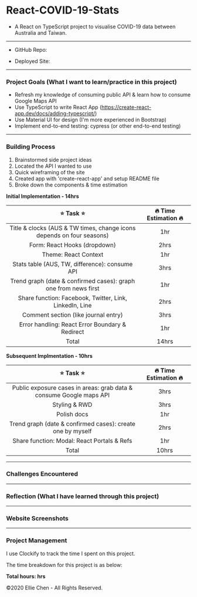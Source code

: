 # React-COVID-19-Stats

- A React on TypeScript project to visualise COVID-19 data between Australia and Taiwan.

---

- GitHub Repo:

- Deployed Site:

<!-- screenshot of site -->

---

### Project Goals (What I want to learn/practice in this project)

- Refresh my knowledge of consuming public API & learn how to consume Google Maps API
- Use TypeScript to write React App (https://create-react-app.dev/docs/adding-typescript/)
- Use Material UI for design (I'm more experienced in Bootstrap)
- Implement end-to-end testing: cypress (or other end-to-end testing)

---

### Building Process

1. Brainstormed side project ideas
2. Located the API I wanted to use
3. Quick wireframing of the site
4. Created app with 'create-react-app' and setup README file
5. Broke down the components & time estimation

**Initial Implementation - 14hrs**

|                          :star: Task :star:                           | :fire: Time Estimation :fire: |
| :-------------------------------------------------------------------: | :---------------------------: |
| Title & clocks (AUS & TW times, change icons depends on four seasons) |              1hr              |
|                     Form: React Hooks (dropdown)                      |             2hrs              |
|                         Theme: React Context                          |              1hr              |
|            Stats table (AUS, TW, difference): consume API             |             3hrs              |
|    Trend graph (date & confirmed cases): graph one from news first    |              1hr              |
|        Share function: Facebook, Twitter, Link, LinkedIn, Line        |             2hrs              |
|                 Comment section (like journal entry)                  |             3hrs              |
|            Error handling: React Error Boundary & Redirect            |              1hr              |
|                                 Total                                 |             14hrs             |

**Subsequent Implmentation - 10hrs**

|                         :star: Task :star:                          | :fire: Time Estimation :fire: |
| :-----------------------------------------------------------------: | :---------------------------: |
| Public exposure cases in areas: grab data & consume Google maps API |             3hrs              |
|                            Styling & RWD                            |             3hrs              |
|                             Polish docs                             |              1hr              |
|     Trend graph (date & confirmed cases): create one by myself      |             2hrs              |
|             Share function: Modal: React Portals & Refs             |              1hr              |
|                                Total                                |             10hrs             |

---

### Challenges Encountered

---

### Reflection (What I have learned through this project)

---

### Website Screenshots

---

### Project Management

I use Clockify to track the time I spent on this project.

<!-- ![time-tracker](./docs/) -->

The time breakdown for this project is as below:

**Total hours: hrs**

<!-- - Brainstorming: 1hr
- README file:
- Styling:
- Deployment: -->

©2020 Ellie Chen - All Rights Reserved.
